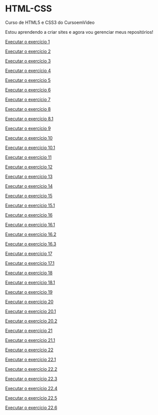 # HTML-CSS
 Curso de HTML5 e CSS3  do CursoemVideo

 Estou aprendendo a criar sites e agora vou gerenciar meus repositórios!

 <a href= "https://anajulialeite.github.io/HTML-CSS/Exercícios/Exercício 1/index.html">Executar o exercício 1</a>

 <a href= "https://anajulialeite.github.io/HTML-CSS/Exercícios/Exercício 2/index.html">Executar o exercício 2</a>

 <a href= "https://anajulialeite.github.io/HTML-CSS/Exercícios/Exercício 3/index.html">Executar o exercício 3</a>

 <a href= "https://anajulialeite.github.io/HTML-CSS/Exercícios/Exercício 4/index.html">Executar o exercício 4</a>

 <a href= "https://anajulialeite.github.io/HTML-CSS/Exercícios/Exercício 5/index.html">Executar o exercício 5</a>

 <a href= "https://anajulialeite.github.io/HTML-CSS/Exercícios/Exercício 6/index.html">Executar o exercício 6</a>

 <a href= "https://anajulialeite.github.io/HTML-CSS/Exercícios/Exercício 7/index.html">Executar o exercício 7</a>

 <a href= "https://anajulialeite.github.io/HTML-CSS/Exercícios/Exercício 8/index.html">Executar o exercício 8</a>

 <a href= "https://anajulialeite.github.io/HTML-CSS/Exercícios/Exercício 8.1/index.html">Executar o exercício 8.1</a>

<a href= "https://anajulialeite.github.io/HTML-CSS/Exercícios/Exercício 9/index.html">Executar o exercício 9</a>

<a href= "https://anajulialeite.github.io/HTML-CSS/Exercícios/Exercício 10/index.html">Executar o exercício 10</a>

<a href= "https://anajulialeite.github.io/HTML-CSS/Exercícios/Exercício 10/pag002.html">Executar o exercício 10.1</a>

<a href= "https://anajulialeite.github.io/HTML-CSS/Exercícios/Exercício 11/index.html">Executar o exercício 11</a>

<a href= "https://anajulialeite.github.io/HTML-CSS/Exercícios/Exercício 12/index.html">Executar o exercício 12</a>

<a href= "https://anajulialeite.github.io/HTML-CSS/Exercícios/Exercício 13/index.html">Executar o exercício 13</a>

<a href= "https://anajulialeite.github.io/HTML-CSS/Exercícios/Exercício 14/index.html">Executar o exercício 14</a>

<a href= "https://anajulialeite.github.io/HTML-CSS/Exercícios/Exercício 15/index.html">Executar o exercício 15</a>

<a href= "https://anajulialeite.github.io/HTML-CSS/Exercícios/Exercício 15/pagina2.html">Executar o exercício 15.1</a>

<a href= "https://anajulialeite.github.io/HTML-CSS/Exercícios/Exercício 16/cor01.html">Executar o exercício 16</a>

<a href= "https://anajulialeite.github.io/HTML-CSS/Exercícios/Exercício 16/cor02.html">Executar o exercício 16.1</a>

<a href= "https://anajulialeite.github.io/HTML-CSS/Exercícios/Exercício 16/cor03.html">Executar o exercício 16.2</a>

<a href= "https://anajulialeite.github.io/HTML-CSS/Exercícios/Exercício 16/cor04.html">Executar o exercício 16.3</a>

<a href= "https://anajulialeite.github.io/HTML-CSS/Exercícios/Exercício 17/fonte01.html">Executar o exercício 17</a>

<a href= "https://anajulialeite.github.io/HTML-CSS/Exercícios/Exercício 17/fonte02.html">Executar o exercício 17.1</a>

<a href= "https://anajulialeite.github.io/HTML-CSS/Exercícios/Exercício 18/fonte01.html">Executar o exercício 18</a>

<a href= "https://anajulialeite.github.io/HTML-CSS/Exercícios/Exercício 18/fonte02.html">Executar o exercício 18.1</a>

<a href= "https://anajulialeite.github.io/HTML-CSS/Exercícios/Exercício 19/seletor01.html">Executar o exercício 19</a>

<a href= "https://anajulialeite.github.io/HTML-CSS/Exercícios/Exercício 20/houver.html">Executar o exercício 20</a>

<a href= "https://anajulialeite.github.io/HTML-CSS/Exercícios/Exercício 20/links.html">Executar o exercício 20.1</a>

<a href= "https://anajulialeite.github.io/HTML-CSS/Exercícios/Exercício 20/pseudoclasses.html">Executar o exercício 20.2</a>

<a href= "https://anajulialeite.github.io/HTML-CSS/Exercícios/Exercício 21/caixa01.html">Executar o exercício 21</a>

<a href= "https://anajulialeite.github.io/HTML-CSS/Exercícios/Exercício 21/caixa02.html">Executar o exercício 21.1</a>

<a href= "https://anajulialeite.github.io/HTML-CSS/Exercícios/Exercício 22/fundo001.html">Executar o exercício 22</a>

<a href= "https://anajulialeite.github.io/HTML-CSS/Exercícios/Exercício 22/fundo002.html">Executar o exercício 22.1</a>

<a href= "https://anajulialeite.github.io/HTML-CSS/Exercícios/Exercício 22/fundo003.html">Executar o exercício 22.2</a>

<a href= "https://anajulialeite.github.io/HTML-CSS/Exercícios/Exercício 22/fundo004.html">Executar o exercício 22.3</a>

<a href= "https://anajulialeite.github.io/HTML-CSS/Exercícios/Exercício 22/fundo005.html">Executar o exercício 22.4</a>

<a href= "https://anajulialeite.github.io/HTML-CSS/Exercícios/Exercício 22/fundo006.html">Executar o exercício 22.5</a>

<a href= "https://anajulialeite.github.io/HTML-CSS/Exercícios/Exercício 22/fundo007.html">Executar o exercício 22.6</a>